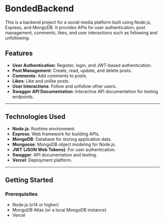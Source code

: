 # BondedBackend

This is a backend project for a social media platform built using Node.js, Express, and MongoDB. It provides APIs for user authentication, post management, comments, likes, and user interactions such as following and unfollowing.

## Features

- **User Authentication**: Register, login, and JWT-based authentication.
- **Post Management**: Create, read, update, and delete posts.
- **Comments**: Add comments to posts.
- **Likes**: Like and unlike posts.
- **User Interactions**: Follow and unfollow other users.
- **Swagger API Documentation**: Interactive API documentation for testing endpoints.

---

## Technologies Used

- **Node.js**: Runtime environment.
- **Express**: Web framework for building APIs.
- **MongoDB**: Database for storing application data.
- **Mongoose**: MongoDB object modeling for Node.js.
- **JWT (JSON Web Tokens)**: For user authentication.
- **Swagger**: API documentation and testing.
- **Vercel**: Deployment platform.

---

## Getting Started

### Prerequisites

- Node.js (v14 or higher)
- MongoDB Atlas (or a local MongoDB instance)
- Vercel
